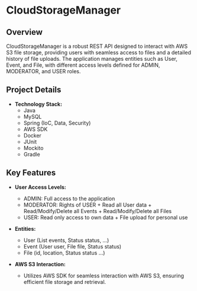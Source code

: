 # CloudStorageManager

## Overview

CloudStorageManager is a robust REST API designed to interact with AWS S3 file storage, providing users with seamless access to files and a detailed history of file uploads. The application manages entities such as User, Event, and File, with different access levels defined for ADMIN, MODERATOR, and USER roles.

## Project Details

- **Technology Stack:**
  - Java
  - MySQL
  - Spring (IoC, Data, Security)
  - AWS SDK
  - Docker
  - JUnit
  - Mockito
  - Gradle

## Key Features

- **User Access Levels:**
  - ADMIN: Full access to the application
  - MODERATOR: Rights of USER + Read all User data + Read/Modify/Delete all Events + Read/Modify/Delete all Files
  - USER: Read only access to own data + File upload for personal use

- **Entities:**
  - User (List<Event> events, Status status, …)
  - Event (User user, File file, Status status)
  - File (id, location, Status status ...)

- **AWS S3 Interaction:**
  - Utilizes AWS SDK for seamless interaction with AWS S3, ensuring efficient file storage and retrieval.
